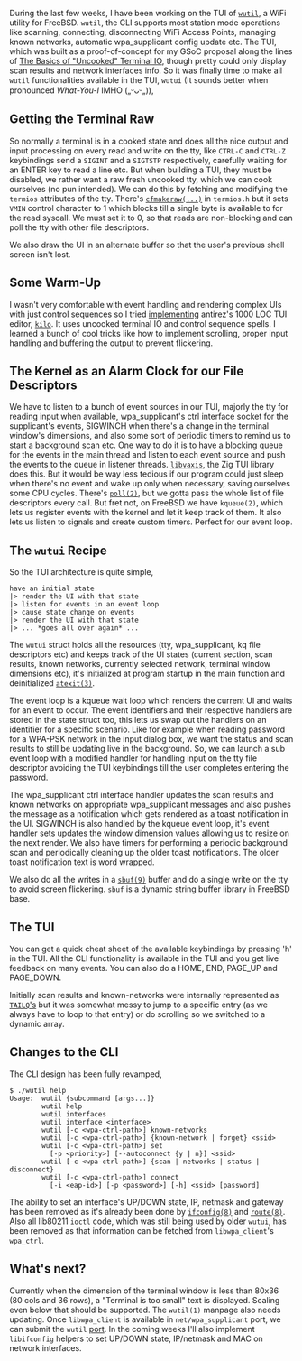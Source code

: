 During the last few weeks, I have been working on the TUI of 
[`wutil`](https://github.com/MainKt/wutil), a WiFi utility
for FreeBSD. `wutil`, the CLI supports most station mode operations like 
scanning, connecting, disconnecting WiFi Access Points, 
managing known networks, automatic wpa_supplicant config update etc. The TUI,
which was built as a proof-of-concept for my GSoC proposal along the lines of 
[The Basics of "Uncooked" Terminal IO](https://zig.news/lhp/want-to-create-a-tui-application-the-basics-of-uncooked-terminal-io-17gm),
though pretty could only display scan results and 
network interfaces info. So it was finally time to make all `wutil`
functionalities available in the TUI, `wutui` (It sounds better when pronounced 
*What-You-I* IMHO („ᵕᴗᵕ„)),

## Getting the Terminal Raw
So normally a terminal is in a cooked state and does all the nice output and
input processing on every read and write on the tty,
like `CTRL-C` and `CTRL-Z` keybindings send a `SIGINT` and a `SIGTSTP` 
respectively,
carefully waiting for an ENTER key to read a line etc. But when building a TUI,
they must be disabled, we rather want a raw fresh uncooked tty,
which we can cook ourselves (no pun intended). We can do this by fetching and
modifying the `termios` attributes of the tty. There's
[`cfmakeraw(...)`](https://man.freebsd.org/cgi/man.cgi?tcsetattr) in `termios.h`
but it sets `VMIN` control character to 1 which blocks till a single byte is 
available to for the read syscall. We must set it to 0, so that reads are
non-blocking and can poll the tty with other file descriptors. 

We also draw the UI in an alternate buffer so that the user's previous shell
screen isn't lost.

## Some Warm-Up
I wasn't very comfortable with event handling and rendering complex UIs with 
just control sequences so I tried [implementing](https://github.com/MainKt/kilo)
antirez's 1000 LOC TUI editor,
[`kilo`](https://github.com/antirez/kilo). It uses uncooked terminal IO and
control sequence spells. I learned a bunch of cool tricks like how to implement
scrolling, proper input handling and buffering the output to prevent flickering.

## The Kernel as an Alarm Clock for our File Descriptors
We have to listen to a bunch of event sources in our TUI, majorly the tty for
reading input when available, wpa_supplicant's ctrl interface socket for
the supplicant's events, SIGWINCH when there's a change in the terminal window's
dimensions, and also some sort of periodic timers to remind us to start a 
background scan etc. One way to do it is to have a blocking queue for the events
in the main thread and listen to each event source and push the events to the
queue in listener threads. [`libvaxis`](https://github.com/rockorager/libvaxis/blob/main/src/queue.zig),
the Zig TUI library does this. But it would be way less tedious if our program 
could just sleep when there's no event and wake up only when necessary,
saving ourselves some CPU cycles. There's [`poll(2)`](https://man.freebsd.org/cgi/man.cgi?poll),
but we gotta pass the whole list of file descriptors every call. But fret not,
on FreeBSD we have `kqueue(2)`, which lets us register events with the kernel
and let it keep track of them. It also lets us listen to signals and 
create custom timers. Perfect for our event loop.

## The `wutui` Recipe
So the TUI architecture is quite simple,
```
have an initial state
|> render the UI with that state
|> listen for events in an event loop
|> cause state change on events 
|> render the UI with that state
|> ... *goes all over again* ...
```
The `wutui` struct holds all the resources 
(tty, wpa_supplicant, kq file descriptors etc) 
and keeps track of the UI states (current section, scan results, 
known networks, currently selected network, terminal window dimensions etc),
it's initialized at program startup in the main function and deinitialized
[`atexit(3)`](https://man.freebsd.org/cgi/man.cgi?atexit). 

The event loop is a
kqueue wait loop which renders the current UI and waits for an event to occur.
The event identifiers and their respective handlers are stored in the state 
struct too, this lets us swap out the handlers on an identifier for a 
specific scenario. Like for example when reading password for a WPA-PSK network 
in the input dialog box, we want the status and scan results to still be 
updating live in the background. 
So, we can launch a sub event loop with a modified handler for handling 
input on the tty file descriptor avoiding the TUI keybindings till 
the user completes entering the password. 

The
wpa_supplicant ctrl interface handler updates the scan results and
known networks on appropriate wpa_supplicant messages and also pushes the 
message as a notification which gets rendered as a toast notification 
in the UI. SIGWINCH is also handled by the kqueue event loop,
it's event handler sets updates the window dimension values allowing
us to resize on the next render. We also have timers for performing a periodic 
background scan and periodically cleaning up the older toast notifications. 
The older toast notification text is word wrapped.

We also do all the writes in a 
[`sbuf(9)`](https://man.freebsd.org/cgi/man.cgi?sbuf) buffer and do a single
write on the tty to avoid screen flickering. `sbuf` is a dynamic string buffer
library in FreeBSD base.

## The TUI
You can get a quick cheat sheet of the available keybindings by pressing 'h'
in the TUI. All the CLI functionality is available in the TUI and you get live
feedback on many events.
You can also do a HOME, END, PAGE_UP and PAGE_DOWN.

Initially scan results and known-networks were internally represented as
[`TAILQ`'s](https://man.freebsd.org/cgi/man.cgi?queue) but it was somewhat messy 
to jump to a specific entry (as we always have to loop to that entry) 
or do scrolling so we switched to a dynamic array.

## Changes to the CLI
The CLI design has been fully revamped,
```
$ ./wutil help
Usage:  wutil {subcommand [args...]}
        wutil help
        wutil interfaces
        wutil interface <interface>
        wutil [-c <wpa-ctrl-path>] known-networks
        wutil [-c <wpa-ctrl-path>] {known-network | forget} <ssid>
        wutil [-c <wpa-ctrl-path>] set
          [-p <priority>] [--autoconnect {y | n}] <ssid>
        wutil [-c <wpa-ctrl-path>] {scan | networks | status | disconnect}
        wutil [-c <wpa-ctrl-path>] connect
          [-i <eap-id>] [-p <password>] [-h] <ssid> [password]
```
The ability to set an interface's UP/DOWN state, IP, netmask and gateway has been
removed as it's already been done by 
[`ifconfig(8)`](https://man.freebsd.org/cgi/man.cgi?ifconfig) and 
[`route(8)`](https://man.freebsd.org/cgi/man.cgi?route). Also all lib80211 
`ioctl` code, which was still being used by older `wutui`, 
has been removed as that information can be 
fetched from `libwpa_client`'s `wpa_ctrl`.

## What's next?
Currently when the dimension of the terminal window is less than 80x36 
(80 cols and 36 rows), a "Terminal is too small" text is displayed. Scaling 
even below that should be supported. The `wutil(1)` manpage also needs updating.
Once `libwpa_client` is available in `net/wpa_supplicant` port, we can submit
the `wutil` [port](https://github.com/MainKt/freebsd-ports/tree/wutil/sysutils/wutil).
In the coming weeks I'll also 
implement `libifconfig` helpers to set UP/DOWN state, IP/netmask and MAC on 
network interfaces.
